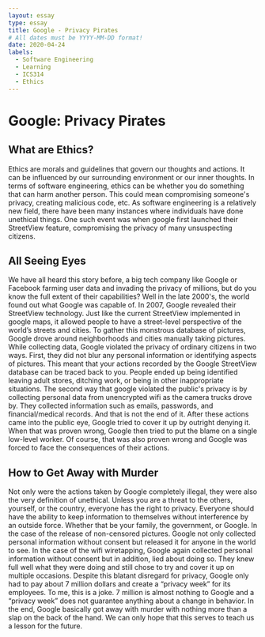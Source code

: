 ```yaml
---
layout: essay
type: essay
title: Google - Privacy Pirates
# All dates must be YYYY-MM-DD format!
date: 2020-04-24
labels:
  - Software Engineering
  - Learning
  - ICS314
  - Ethics
---
```

# Google: Privacy Pirates
## What are Ethics?

Ethics are morals and guidelines that govern our thoughts and actions.  It can be influenced by our surrounding environment or our inner thoughts.  In terms of software engineering, ethics can be whether you do something that can harm another person.  This could mean compromising someone's privacy, creating malicious code, etc.  As software engineering is a relatively new field, there have been many instances where individuals have done unethical things.  One such event was when google first launched their StreetView feature, compromising the privacy of many unsuspecting citizens.

## All Seeing Eyes
We have all heard this story before, a big tech company like Google or Facebook farming user data and invading the privacy of millions, but do you know the full extent of their capabilities?  Well in the late 2000's, the world found out what Google was capable of.  In 2007, Google revealed their StreetView technology.  Just like the current StreetView implemented in google maps, it allowed people to have a street-level perspective of the world’s streets and cities.  To gather this monstrous database of pictures, Google drove around neighborhoods and cities manually taking pictures.  While collecting data, Google violated the privacy of ordinary citizens in two ways.  First, they did not blur any personal information or identifying aspects of pictures.  This meant that your actions recorded by the Google StreetView database can be traced back to you.  People ended up being identified leaving adult stores, ditching work, or being in other inappropriate situations.  The second way that google violated the public's privacy is by collecting personal data from unencrypted wifi as the camera trucks drove by.  They collected information such as emails, passwords, and financial/medical records.  And that is not the end of it.  After these actions came into the public eye, Google tried to cover it up by outright denying it.  When that was proven wrong, Google then tried to put the blame on a single low-level worker.  Of course, that was also proven wrong and Google was forced to face the consequences of their actions.
 
## How to Get Away with Murder
Not only were the actions taken by Google completely illegal, they were also the very definition of unethical.  Unless you are a threat to the others, yourself, or the country, everyone has the right to privacy.  Everyone should have the ability to keep information to themselves without interference by an outside force.  Whether that be your family, the government, or Google.  In the case of the release of non-censored pictures.  Google not only collected personal information without consent but released it for anyone in the world to see.  In the case of the wifi wiretapping, Google again collected personal information without consent but in addition, lied about doing so.  They knew full well what they were doing and still chose to try and cover it up on multiple occasions.  Despite this blatant disregard for privacy, Google only had to pay about 7 million dollars and create a “privacy week” for its employees.  To me, this is a joke.  7 million is almost nothing to Google and a “privacy week” does not guarantee anything about a change in behavior.  In the end, Google basically got away with murder with nothing more than a slap on the back of the hand.  We can only hope that this serves to teach us a lesson for the future.

